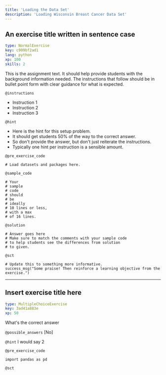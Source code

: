 ```yaml
---
title: 'Loading the Data Set'
description: 'Loading Wisconsin Breast Cancer Data Set'
---
```


## An exercise title written in sentence case

```yaml
type: NormalExercise
key: c909bf2ad1
lang: python
xp: 100
skills: 2
```

This is the assignment text. It should help provide students with the background information needed.
The instructions that follow should be in bullet point form with clear guidance for what is expected.

`@instructions`
- Instruction 1
- Instruction 2
- Instruction 3

`@hint`
- Here is the hint for this setup problem. 
- It should get students 50% of the way to the correct answer.
- So don't provide the answer, but don't just reiterate the instructions.
- Typically one hint per instruction is a sensible amount.

`@pre_exercise_code`
```{python}
# Load datasets and packages here.
```

`@sample_code`
```{python}
# Your
# sample
# code
# should
# be
# ideally
# 10 lines or less,
# with a max
# of 16 lines.
```

`@solution`
```{python}
# Answer goes here
# Make sure to match the comments with your sample code
# to help students see the differences from solution
# to given.
```

`@sct`
```{python}
# Update this to something more informative.
success_msg("Some praise! Then reinforce a learning objective from the exercise.")
```

---

## Insert exercise title here

```yaml
type: MultipleChoiceExercise
key: 3ad41a883e
xp: 50
```

What's the correct answer

`@possible_answers`
[No]

`@hint`
I would say 2

`@pre_exercise_code`
```{python}
import pandas as pd
```

`@sct`
```{python}

```
